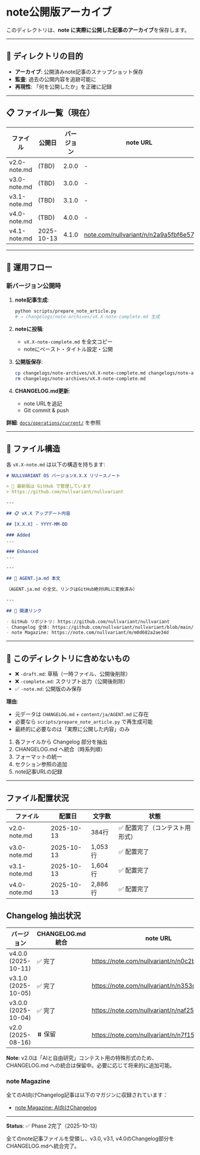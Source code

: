 # note公開版アーカイブ

このディレクトリは、**note に実際に公開した記事のアーカイブ**を保存します。

---

## 📂 ディレクトリの目的

- **アーカイブ**: 公開済みnote記事のスナップショット保存
- **監査**: 過去の公開内容を追跡可能に
- **再現性**: 「何を公開したか」を正確に記録

---

## 📋 ファイル一覧（現在）

| ファイル | 公開日 | バージョン | note URL |
|---------|-------|-----------|----------|
| v2.0-note.md | (TBD) | 2.0.0 | - |
| v3.0-note.md | (TBD) | 3.0.0 | - |
| v3.1-note.md | (TBD) | 3.1.0 | - |
| v4.0-note.md | (TBD) | 4.0.0 | - |
| v4.1-note.md | 2025-10-13 | 4.1.0 | [note.com/nullvariant/n/n2a9a5fbf6e57](https://note.com/nullvariant/n/n2a9a5fbf6e57) |

---

## 🔄 運用フロー

### 新バージョン公開時

1. **note記事生成**:
   ```bash
   python scripts/prepare_note_article.py
   # → changelogs/note-archives/vX.X-note-complete.md 生成
   ```

2. **noteに投稿**:
   - `vX.X-note-complete.md` を全文コピー
   - noteにペースト・タイトル設定・公開

3. **公開版保存**:
   ```bash
   cp changelogs/note-archives/vX.X-note-complete.md changelogs/note-archives/vX.X-note.md
   rm changelogs/note-archives/vX.X-note-complete.md
   ```

4. **CHANGELOG.md更新**:
   - note URLを追記
   - Git commit & push

**詳細**: [`docs/operations/current/`](../../docs/operations/current/) を参照

---

## 📝 ファイル構造

各 `vX.X-note.md` は以下の構造を持ちます:

```markdown
# NULLVARIANT OS バージョンX.X.X リリースノート

> 🔗 最新版は GitHub で管理しています
> https://github.com/nullvariant/nullvariant

---

## 📋 vX.X アップデート内容

## [X.X.X] - YYYY-MM-DD

### Added
...

### Enhanced
...

---

## 📖 AGENT.ja.md 本文

（AGENT.ja.md の全文、リンクはGitHub絶対URLに変換済み）

---

## 🔗 関連リンク

- GitHub リポジトリ: https://github.com/nullvariant/nullvariant
- Changelog 全体: https://github.com/nullvariant/nullvariant/blob/main/CHANGELOG.md
- note Magazine: https://note.com/nullvariant/m/m0d682a2ae34d
```

---

## 🚫 このディレクトリに含めないもの

- ❌ `-draft.md`: 草稿（一時ファイル、公開後削除）
- ❌ `-complete.md`: スクリプト出力（公開後削除）
- ✅ `-note.md`: 公開版のみ保存

**理由**: 
- 元データは `CHANGELOG.md` + `content/ja/AGENT.md` に存在
- 必要なら `scripts/prepare_note_article.py` で再生成可能
- 最終的に必要なのは「実際に公開した内容」のみ

1. 各ファイルから Changelog 部分を抽出
2. CHANGELOG.md へ統合（時系列順）
3. フォーマットの統一
4. セクション参照の追加
5. note記事URLの記録

---

## ファイル配置状況

| ファイル | 配置日 | 文字数 | 状態 |
|---------|--------|--------|------|
| v2.0-note.md | 2025-10-13 | 384行 | ✅ 配置完了（コンテスト用形式） |
| v3.0-note.md | 2025-10-13 | 1,053行 | ✅ 配置完了 |
| v3.1-note.md | 2025-10-13 | 1,604行 | ✅ 配置完了 |
| v4.0-note.md | 2025-10-13 | 2,886行 | ✅ 配置完了 |

## Changelog 抽出状況

| バージョン | CHANGELOG.md統合 | note URL | 抽出完了日 |
|-----------|------------------|----------|-----------|
| v4.0.0 (2025-10-11) | ✅ 完了 | https://note.com/nullvariant/n/n0c2b7c97a0ba | 2025-10-13 |
| v3.1.0 (2025-10-05) | ✅ 完了 | https://note.com/nullvariant/n/n353d60ed5ae0 | 2025-10-13 |
| v3.0.0 (2025-10-04) | ✅ 完了 | https://note.com/nullvariant/n/naf2590195055 | 2025-10-13 |
| v2.0 (2025-08-16) | ⏸️ 保留 | https://note.com/nullvariant/n/n7f150b19f6a7 | - |

**Note**: v2.0は「AIと自由研究」コンテスト用の特殊形式のため、CHANGELOG.md への統合は保留中。必要に応じて将来的に追加可能。

### note Magazine
全てのAI向けChangelog記事は以下のマガジンに収録されています：
- [note Magazine: AI向けChangelog](https://note.com/nullvariant/m/m0d682a2ae34d)

---

**Status**: ✅ Phase 2完了（2025-10-13）

全てのnote記事ファイルを受領し、v3.0, v3.1, v4.0のChangelog部分をCHANGELOG.mdへ統合完了。

